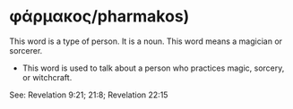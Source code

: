 # φάρμακος/pharmakos)
This word is a type of person. It is a noun. This word means a magician or sorcerer. 
* This word is used to talk about a person who practices magic, sorcery, or witchcraft.

See: Revelation 9:21; 21:8; Revelation 22:15
